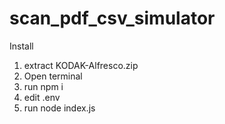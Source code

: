 # scan_pdf_csv_simulator
Install
1. extract KODAK-Alfresco.zip
2. Open terminal
3. run npm i
4. edit .env
5. run node index.js
